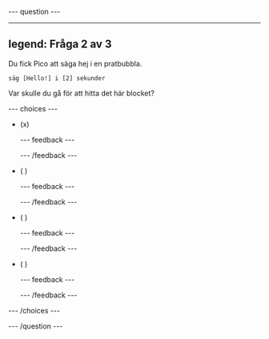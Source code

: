 --- question ---

---

## legend: Fråga 2 av 3

Du fick Pico att säga hej i en pratbubbla.

```blocks3
säg [Hello!] i [2] sekunder
```

Var skulle du gå för att hitta det här blocket?

--- choices ---

- (x)

  --- feedback ---

  --- /feedback ---

- ( )

  --- feedback ---

  --- /feedback ---

- ( )

  --- feedback ---

  --- /feedback ---

- ( )

  --- feedback ---

  --- /feedback ---

--- /choices ---

--- /question ---
